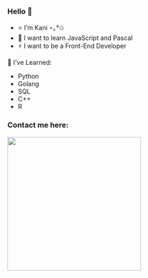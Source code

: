 ### Hello 👋

- ⭐ I’m Kani ⋆｡°✩
- 💬 I want to learn JavaScript and Pascal
- ⚡ I want to be a Front-End Developer  
  
🌱 I've Learned:
- Python 
- Golang 
- SQL
- C++
- R   
### Contact me here:
<img src="https://user-images.githubusercontent.com/121889048/210424277-a66282f9-7ab7-42e6-a00f-ce705468da07.jpg" width="300" height="300"/>
